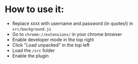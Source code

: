 # How to use it:
- Replace `XXXX` with username and password (in quotes!) in `src/background.js`
- Go to `chrome://extensions/` in your chrome browser
- Enable developer mode in the top right
- Click "Load unpacked" in the top left
- Load the `/src` folder
- Enable the plugin
